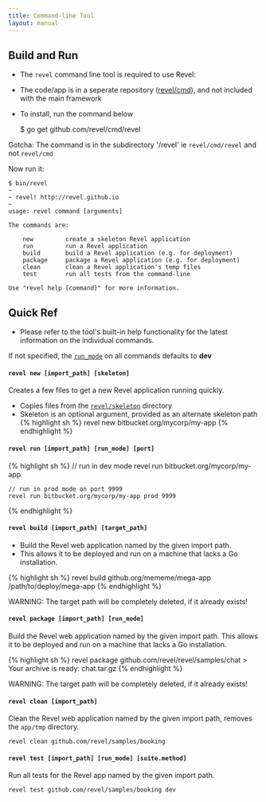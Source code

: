 ```yaml
---
title: Command-line Tool
layout: manual
---
```


## Build and Run

- The `revel` command line tool is required to use Revel:
- The code/app is in a seperate repository ([revel/cmd](https://github.com/revel/cmd)), and not included with the main framework
- To install, run the command below

	$ go get github.com/revel/cmd/revel

<div class="alert alert-danger">Gotcha: The command is in the subdirectory '/revel' ie <code>revel/cmd/revel</code> and not <code>revel/cmd</code></div>	
	
Now run it:

	$ bin/revel
	~
	~ revel! http://revel.github.io
	~
	usage: revel command [arguments]

	The commands are:

		new         create a skeleton Revel application
		run         run a Revel application
		build       build a Revel application (e.g. for deployment)
		package     package a Revel application (e.g. for deployment)
		clean       clean a Revel application's temp files
		test        run all tests from the command-line

	Use "revel help [command]" for more information.



## Quick Ref
 
 - Please refer to the tool's built-in help functionality for the latest information on the individual commands.
 
<div class="alert alert-success">If not specified, the <a href="appconf.html#runmodes"><code>run_mode</code></a> on all commands defaults to <b>dev</b></div>


<a name="new"></a>

#### `revel new [import_path] [skeleton]`

Creates a few files to get a new Revel application running quickly.

- Copies files from the [`revel/skeleton`](https://github.com/revel/revel/tree/master/skeleton) directory
- Skeleton is an optional argument, provided as an alternate skeleton path
{% highlight sh %}
    revel new bitbucket.org/mycorp/my-app
{% endhighlight %}
<a name="run"></a>
    
#### `revel run [import_path] [run_mode] [port]`
{% highlight sh %}
    // run in dev mode
    revel run bitbucket.org/mycorp/my-app
    
    // run in prod mode on port 9999
    revel run bitbucket.org/mycorp/my-app prod 9999
{% endhighlight %}   
<a name="build"></a>

#### `revel build [import_path] [target_path]`

- Build the Revel web application named by the given import path. 
- This allows it to be deployed and run on a machine that lacks a Go installation.

{% highlight sh %}
    revel build github.org/mememe/mega-app /path/to/deploy/mega-app
{% endhighlight %}   

<div class="alert alert-danger">WARNING: The target path will be completely deleted, if it already exists!</div>

<a name="package"></a>

#### `revel package [import_path] [run_mode]`

Build the Revel web application named by the given import path. This allows it to be deployed and run on a machine that lacks a Go installation.

{% highlight sh %}
    revel package github.com/revel/revel/samples/chat
    > Your archive is ready: chat.tar.gz
{% endhighlight %}
  
<div class="alert alert-danger">WARNING: The target path will be completely deleted, if it already exists!</div>

<a name="clean"></a>
    
#### `revel clean [import_path]`

Clean the Revel web application named by the given import path, removes the `app/tmp` directory.

    revel clean github.com/revel/samples/booking 

<a name="test"></a>
    
#### `revel test [import_path] [run_mode] [suite.method]`

Run all tests for the Revel app named by the given import path.

    revel test github.com/revel/samples/booking dev
    

    